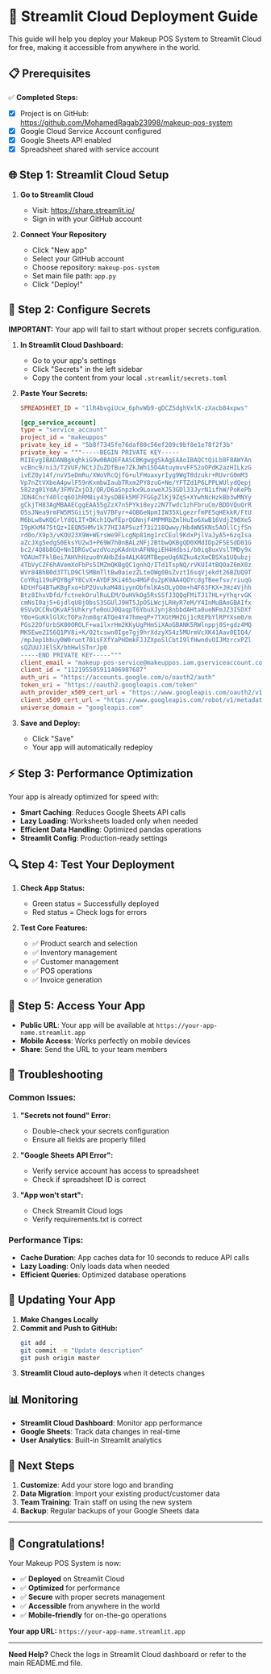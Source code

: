 # 🚀 Streamlit Cloud Deployment Guide

This guide will help you deploy your Makeup POS System to Streamlit Cloud for free, making it accessible from anywhere in the world.

## 📋 Prerequisites

✅ **Completed Steps:**
- [x] Project is on GitHub: https://github.com/MohamedRagab23998/makeup-pos-system
- [x] Google Cloud Service Account configured
- [x] Google Sheets API enabled
- [x] Spreadsheet shared with service account

## 🌐 Step 1: Streamlit Cloud Setup

1. **Go to Streamlit Cloud**
   - Visit: https://share.streamlit.io/
   - Sign in with your GitHub account

2. **Connect Your Repository**
   - Click "New app"
   - Select your GitHub account
   - Choose repository: `makeup-pos-system`
   - Set main file path: `app.py`
   - Click "Deploy!"

## 🔐 Step 2: Configure Secrets

**IMPORTANT:** Your app will fail to start without proper secrets configuration.

1. **In Streamlit Cloud Dashboard:**
   - Go to your app's settings
   - Click "Secrets" in the left sidebar
   - Copy the content from your local `.streamlit/secrets.toml`

2. **Paste Your Secrets:**
   ```toml
   SPREADSHEET_ID = "1lR4bvgiUcw_6phvWb9-gDCZSdghVxlK-zXacb84xpws"

   [gcp_service_account]
   type = "service_account"
   project_id = "makeuppos"
   private_key_id = "5b8f7345fe76daf80c56ef209c9bf8e1e78f2f3b"
   private_key = """-----BEGIN PRIVATE KEY-----
   MIIEvgIBADANBgkqhkiG9w0BAQEFAASCBKgwggSkAgEAAoIBAQCtQiLb8F8AWYAn
   vcBnc9/ni3/T2VUF/NCtJZuZDfBue7ZkJWh15D4AtuymvvFF52oOPdK2azHILkzG
   ivEZ0y14f/nvVSeDmRu/XWoVRcQjfG+ulFHoaxyrIyg9WgT8dzukr+RUvrG0mM3
   Vp7nZtVXbeA4pwlF59nKxmbwIaubTRxm2PY8zuG+Ne/YFTZd1P6LPPLWUlydQepj
   582zg01YdA/3FMVZxjD3/QR/D6aSnpzkx9LoxweXJ53GDl33JyrN1ifhW/PoKePb
   JDN4CncY40lcq6O1hRM8iy43ysDBEk5MF7FGGpZlKj9ZqS+XYwhNcHzkBb3wMNYy
   gCkjTH83AgMBAAECggEAA55gZzX7n5PYki8eyz2N7Twdc1zhFbruCm/BDDVQuQrR
   O5sJNea9rmFW5M5Gii5tj9aV7BFyr+4OB6eNpmIIW35XLgezrfmPE5qHEkkR/FtU
   M6bLw8wKQGrlYdQLIT+DKch1QwfEprQGNnjf4MPMRbZmlHuIo6XwB16VdjZ90Xe5
   I9pKkM475tQz+IEQN5HMv1k77HIJAP5uzf73i218Qwwy/Hb4WN5KNs5AOllCjfSn
   rd0o/X9p3/vKOU23X9W+WErsWe9FLcgNp81mg1rcCEul9KdxPjlVaJyA5+6zqIsa
   aZcJXg5edgS0EksYU2w3+P69W7h0nBALzNFj2BtbwQKBgQD0XMdIDp2FSESdD01G
   bc2/4Q8b8GQ+NnIDRGvCwzdVozpKAdnUnAFNNgiEH4Hdbsi/b0iq8uxVslTMDy9x
   YOAUmTFklBei7AHVhHzuo0YAHbZda4ALK4GMTBepeUq6NZku4zXmCBSXa1UQubzj
   4TbVyCZF6hAVemXoFbPs5IMZmQKBgQC1gnhQ/ITd1TspNQ/rVKUI4tBQOaZ6mX0z
   WVr84BhB0d3TTLD9ClSMBmTltBw0aiezZLteOWg0BsZvztI6sqVjekdt26BZUQ9T
   CoYRq119uPQYBgFY8CvX+AYDF3Ki465u4MGFdu2pK9AA4QOYcdgTBeefsv/riuqG
   kDtHfG4BTwKBgFxo+bP2UvukaM48iyynObfmlKAsOLyOOm+h4F63FKX+JHz4Vjhh
   Btz8IhxVDfd/fctnekOrulRuLEM/OuHVkOg5RsSSfJ3QQqFMiTJ17HL+yYhqrvGK
   cmNsI0aj5+6jdlqU8j0bsS3SGUlJ9HT5JpOSLWcjLRHyR7eM/Y4InMuBAoGBAIfx
   0SVvDCCNvQKvAF5Uhkryfe0oUJ0QaqpT6YbuXJynj8nbbdAHta0ueNFmJZ3ISDXf
   Y0o+GuKklGlXcTOPa7nm8qrATQe4Y47hmeqP+7TXGtMHZGj1cREPbYlRPYXsm0/m
   PGs22OfUrbSK00OROLF+wa1lxrHm2KKyUgPHmSiXAoGBANK5RWlnppj0S+gdz4MQ
   MK5EweZI56Q1PV8i+K/O2tcswn0Ige7gj9hrXdzyX54z5MUrmVcXK41Aav0EIQ4/
   /mpJep1bbuy0W0ruot701sFXfYaPHDmkFJJZXpoSlCbtI9lfHwndvOIJMzrcxPZl
   sQZUUJJElSX/bhHwlSTnrJp0
   -----END PRIVATE KEY-----"""
   client_email = "makeup-pos-service@makeuppos.iam.gserviceaccount.com"
   client_id = "112195505911406987687"
   auth_uri = "https://accounts.google.com/o/oauth2/auth"
   token_uri = "https://oauth2.googleapis.com/token"
   auth_provider_x509_cert_url = "https://www.googleapis.com/oauth2/v1/certs"
   client_x509_cert_url = "https://www.googleapis.com/robot/v1/metadata/x509/makeup-pos-service%40makeuppos.iam.gserviceaccount.com"
   universe_domain = "googleapis.com"
   ```

3. **Save and Deploy:**
   - Click "Save"
   - Your app will automatically redeploy

## ⚡ Step 3: Performance Optimization

Your app is already optimized for speed with:

- **Smart Caching**: Reduces Google Sheets API calls
- **Lazy Loading**: Worksheets loaded only when needed
- **Efficient Data Handling**: Optimized pandas operations
- **Streamlit Config**: Production-ready settings

## 🔍 Step 4: Test Your Deployment

1. **Check App Status:**
   - Green status = Successfully deployed
   - Red status = Check logs for errors

2. **Test Core Features:**
   - ✅ Product search and selection
   - ✅ Inventory management
   - ✅ Customer management
   - ✅ POS operations
   - ✅ Invoice generation

## 📱 Step 5: Access Your App

- **Public URL**: Your app will be available at `https://your-app-name.streamlit.app`
- **Mobile Access**: Works perfectly on mobile devices
- **Share**: Send the URL to your team members

## 🚨 Troubleshooting

### Common Issues:

1. **"Secrets not found" Error:**
   - Double-check your secrets configuration
   - Ensure all fields are properly filled

2. **"Google Sheets API Error":**
   - Verify service account has access to spreadsheet
   - Check if spreadsheet ID is correct

3. **"App won't start":**
   - Check Streamlit Cloud logs
   - Verify requirements.txt is correct

### Performance Tips:

- **Cache Duration**: App caches data for 10 seconds to reduce API calls
- **Lazy Loading**: Only loads data when needed
- **Efficient Queries**: Optimized database operations

## 🔄 Updating Your App

1. **Make Changes Locally**
2. **Commit and Push to GitHub:**
   ```bash
   git add .
   git commit -m "Update description"
   git push origin master
   ```
3. **Streamlit Cloud auto-deploys** when it detects changes

## 📊 Monitoring

- **Streamlit Cloud Dashboard**: Monitor app performance
- **Google Sheets**: Track data changes in real-time
- **User Analytics**: Built-in Streamlit analytics

## 🎯 Next Steps

1. **Customize**: Add your store logo and branding
2. **Data Migration**: Import your existing product/customer data
3. **Team Training**: Train staff on using the new system
4. **Backup**: Regular backups of your Google Sheets data

---

## 🎉 Congratulations!

Your Makeup POS System is now:
- ✅ **Deployed** on Streamlit Cloud
- ✅ **Optimized** for performance
- ✅ **Secure** with proper secrets management
- ✅ **Accessible** from anywhere in the world
- ✅ **Mobile-friendly** for on-the-go operations

**Your app URL:** `https://your-app-name.streamlit.app`

---

**Need Help?** Check the logs in Streamlit Cloud dashboard or refer to the main README.md file.
